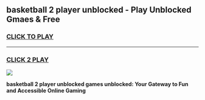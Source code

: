 
## basketball 2 player unblocked - Play Unblocked Gmaes & Free
<h3>
<a href="https://news.freeplayer.one?title=basketball_2_player_unblocked&ref=16F">CLICK TO PLAY</a></h3>
<hr>

<h3>
<a href="https://news.freeplayer.one?title=basketball_2_player_unblocked&ref=16F">CLICK 2 PLAY</a>
  
</h3>

<a href="https://news.freeplayer.one?title=basketball_2_player_unblocked&ref=16F/"><img src="https://clearcache.store/games.png"></a>


**basketball 2 player unblocked games unblocked: Your Gateway to Fun and Accessible Online Gaming**

